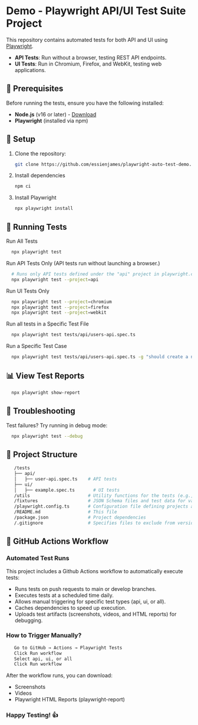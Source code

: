 # Demo - Playwright API/UI Test Suite Project

This repository contains automated tests for both API and UI using [Playwright](https://playwright.dev/).

- **API Tests**: Run without a browser, testing REST API endpoints.
- **UI Tests**: Run in Chromium, Firefox, and WebKit, testing web applications.

## 📌 Prerequisites

Before running the tests, ensure you have the following installed:

- **Node.js** (v16 or later) - [Download](https://nodejs.org/)
- **Playwright** (installed via npm)

## 🚀 Setup

1. Clone the repository:
   ```sh
   git clone https://github.com/essienjames/playwright-auto-test-demo.git

2. Install dependencies
    ```sh
   npm ci
   
3. Install Playwright
    ```sh
   npx playwright install

## 🎯 Running Tests

Run All Tests
```sh
  npx playwright test
```

Run API Tests Only (API tests run without launching a browser.)
```sh
  # Runs only API tests defined under the "api" project in playwright.config.ts
  npx playwright test --project=api
```

Run UI Tests Only
```sh
  npx playwright test --project=chromium
  npx playwright test --project=firefox
  npx playwright test --project=webkit
```

Run all tests in a Specific Test File
```sh
  npx playwright test tests/api/users-api.spec.ts
```

Run a Specific Test Case
```sh
  npx playwright test tests/api/users-api.spec.ts -g "should create a new user"
```

## 📊 View Test Reports
```sh
  npx playwright show-report
```

## 🔧 Troubleshooting
Test failures? Try running in debug mode:
```sh
  npx playwright test --debug
```

## 📁 Project Structure
```sh
   /tests
   ├── api/
   │   ├── user-api.spec.ts    # API tests
   ├── ui/
   │   ├── example.spec.ts       # UI tests
   /utils                      # Utility functions for the tests (e.g., API helpers)
   /fixtures                   # JSON Schema files and test data for validation
   /playwright.config.ts       # Configuration file defining projects and settings for different test runs (API, UI, browsers)
   /README.md                  # This file
   /package.json               # Project dependencies
   /.gitignore                 # Specifies files to exclude from version control
```

## 📝 GitHub Actions Workflow
### Automated Test Runs
This project includes a Github Actions workflow to automatically execute tests:
- Runs tests on push requests to main or develop branches.
- Executes tests at a scheduled time daily.
- Allows manual triggering for specific test types (api, ui, or all).
- Caches dependencies to speed up execution.
- Uploads test artifacts (screenshots, videos, and HTML reports) for debugging.


### How to Trigger Manually?
```sh
   Go to GitHub → Actions → Playwright Tests
   Click Run workflow
   Select api, ui, or all
   Click Run workflow
```
After the workflow runs, you can download:
- Screenshots
- Videos
- Playwright HTML Reports (playwright-report)

### Happy Testing! 👍
